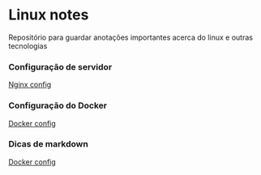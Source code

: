 # Linux notes
Repositório para guardar anotações importantes acerca do linux e outras tecnologias

### Configuração de servidor 
[Nginx config](./Linux-server-config/)

### Configuração do Docker
[Docker config](./Docker/)

### Dicas de markdown
[Docker config](./Markdown-tips/)